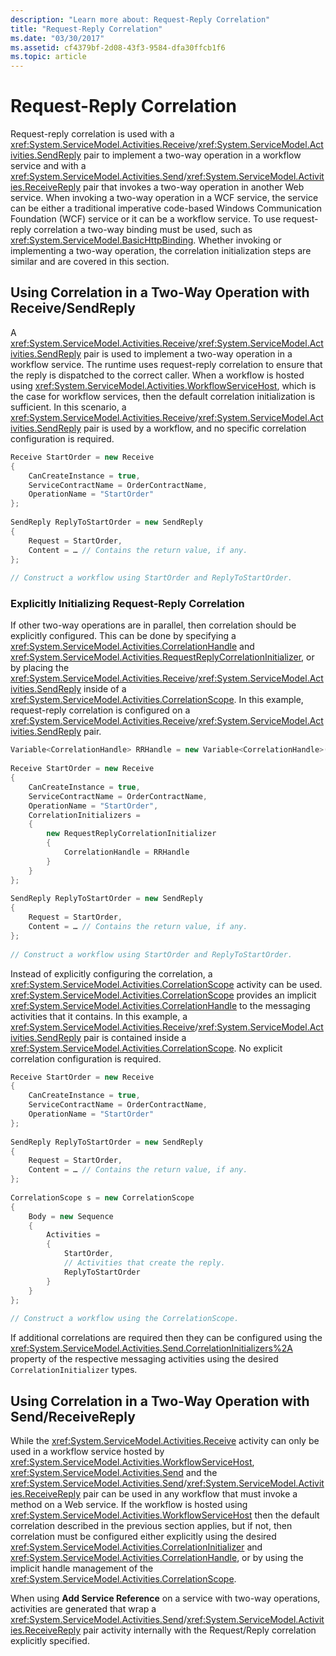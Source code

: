 ```yaml
---
description: "Learn more about: Request-Reply Correlation"
title: "Request-Reply Correlation"
ms.date: "03/30/2017"
ms.assetid: cf4379bf-2d08-43f3-9584-dfa30ffcb1f6
ms.topic: article
---
```

# Request-Reply Correlation

Request-reply correlation is used with a <xref:System.ServiceModel.Activities.Receive>/<xref:System.ServiceModel.Activities.SendReply> pair to implement a two-way operation in a workflow service and with a <xref:System.ServiceModel.Activities.Send>/<xref:System.ServiceModel.Activities.ReceiveReply> pair that invokes a two-way operation in another Web service. When invoking a two-way operation in a WCF service, the service can be either a traditional imperative code-based Windows Communication Foundation (WCF) service or it can be a workflow service. To use request-reply correlation a two-way binding must be used, such as <xref:System.ServiceModel.BasicHttpBinding>. Whether invoking or implementing a two-way operation, the correlation initialization steps are similar and are covered in this section.  
  
## Using Correlation in a Two-Way Operation with Receive/SendReply  

 A <xref:System.ServiceModel.Activities.Receive>/<xref:System.ServiceModel.Activities.SendReply> pair is used to implement a two-way operation in a workflow service. The runtime uses request-reply correlation to ensure that the reply is dispatched to the correct caller. When a workflow is hosted using <xref:System.ServiceModel.Activities.WorkflowServiceHost>, which is the case for workflow services, then the default correlation initialization is sufficient. In this scenario, a <xref:System.ServiceModel.Activities.Receive>/<xref:System.ServiceModel.Activities.SendReply> pair is used by a workflow, and no specific correlation configuration is required.  
  
```csharp  
Receive StartOrder = new Receive  
{  
    CanCreateInstance = true,  
    ServiceContractName = OrderContractName,  
    OperationName = "StartOrder"  
};  
  
SendReply ReplyToStartOrder = new SendReply  
{  
    Request = StartOrder,  
    Content = … // Contains the return value, if any.  
};  
  
// Construct a workflow using StartOrder and ReplyToStartOrder.  
```  
  
### Explicitly Initializing Request-Reply Correlation  

 If other two-way operations are in parallel, then correlation should be explicitly configured. This can be done by specifying a <xref:System.ServiceModel.Activities.CorrelationHandle> and <xref:System.ServiceModel.Activities.RequestReplyCorrelationInitializer>, or by placing the <xref:System.ServiceModel.Activities.Receive>/<xref:System.ServiceModel.Activities.SendReply> inside of a <xref:System.ServiceModel.Activities.CorrelationScope>. In this example, request-reply correlation is configured on a <xref:System.ServiceModel.Activities.Receive>/<xref:System.ServiceModel.Activities.SendReply> pair.  
  
```csharp  
Variable<CorrelationHandle> RRHandle = new Variable<CorrelationHandle>();  
  
Receive StartOrder = new Receive  
{  
    CanCreateInstance = true,  
    ServiceContractName = OrderContractName,  
    OperationName = "StartOrder",  
    CorrelationInitializers =  
    {  
        new RequestReplyCorrelationInitializer  
        {  
            CorrelationHandle = RRHandle  
        }  
    }  
};  
  
SendReply ReplyToStartOrder = new SendReply  
{  
    Request = StartOrder,  
    Content = … // Contains the return value, if any.  
};  
  
// Construct a workflow using StartOrder and ReplyToStartOrder.  
```  
  
 Instead of explicitly configuring the correlation, a <xref:System.ServiceModel.Activities.CorrelationScope> activity can be used. <xref:System.ServiceModel.Activities.CorrelationScope> provides an implicit <xref:System.ServiceModel.Activities.CorrelationHandle> to the messaging activities that it contains. In this example, a <xref:System.ServiceModel.Activities.Receive>/<xref:System.ServiceModel.Activities.SendReply> pair is contained inside a <xref:System.ServiceModel.Activities.CorrelationScope>. No explicit correlation configuration is required.  
  
```csharp  
Receive StartOrder = new Receive  
{  
    CanCreateInstance = true,  
    ServiceContractName = OrderContractName,  
    OperationName = "StartOrder"  
};  
  
SendReply ReplyToStartOrder = new SendReply  
{  
    Request = StartOrder,  
    Content = … // Contains the return value, if any.  
};  
  
CorrelationScope s = new CorrelationScope  
{  
    Body = new Sequence  
    {  
        Activities =
        {  
            StartOrder,  
            // Activities that create the reply.  
            ReplyToStartOrder  
        }  
    }  
};  
  
// Construct a workflow using the CorrelationScope.  
```  
  
 If additional correlations are required then they can be configured using the <xref:System.ServiceModel.Activities.Send.CorrelationInitializers%2A> property of the respective messaging activities using the desired `CorrelationInitializer` types.  
  
## Using Correlation in a Two-Way Operation with Send/ReceiveReply  

 While the <xref:System.ServiceModel.Activities.Receive> activity can only be used in a workflow service hosted by <xref:System.ServiceModel.Activities.WorkflowServiceHost>, <xref:System.ServiceModel.Activities.Send> and the <xref:System.ServiceModel.Activities.Send>/<xref:System.ServiceModel.Activities.ReceiveReply> pair can be used in any workflow that must invoke a method on a Web service. If the workflow is hosted using <xref:System.ServiceModel.Activities.WorkflowServiceHost> then the default correlation described in the previous section applies, but if not, then correlation must be configured either explicitly using the desired <xref:System.ServiceModel.Activities.CorrelationInitializer> and <xref:System.ServiceModel.Activities.CorrelationHandle>, or by using the implicit handle management of the <xref:System.ServiceModel.Activities.CorrelationScope>.  
  
 When using **Add Service Reference** on a service with two-way operations, activities are generated that wrap a <xref:System.ServiceModel.Activities.Send>/<xref:System.ServiceModel.Activities.ReceiveReply> pair activity internally with the Request/Reply correlation explicitly specified.
